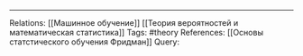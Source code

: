 
___
Relations: [[Машинное обучение]] [[Теория вероятностей и математическая статистика]] 
Tags: #theory 
References: [[Основы статстического обучения Фридман]] 
Query: 